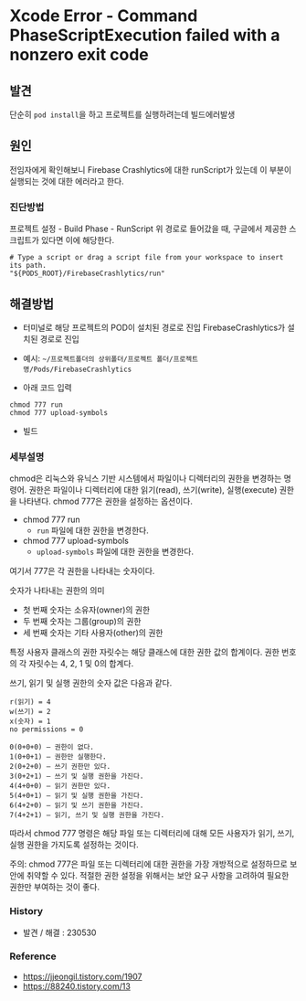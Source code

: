 # Xcode Error - Command PhaseScriptExecution failed with a nonzero exit code

## 발견

단순히 `pod install`을 하고 프로젝트를 실행하려는데 빌드에러발생

## 원인

전임자에게 확인해보니 Firebase Crashlytics에 대한 runScript가 있는데 이 부분이 실행되는 것에 대한 에러라고 한다.

### 진단방법
프로젝트 설정 - Build Phase - RunScript
위 경로로 들어갔을 때, 구글에서 제공한 스크립트가 있다면 이에 해당한다. 
```
# Type a script or drag a script file from your workspace to insert its path.
"${PODS_ROOT}/FirebaseCrashlytics/run"
```

## 해결방법

- 터미널로 해당 프로젝트의 POD이 설치된 경로로 진입 
 FirebaseCrashlytics가 설치된 경로로 진입
 
- 예시: `~/프로젝트폴더의 상위폴더/프로젝트 폴더/프로젝트명/Pods/FirebaseCrashlytics` 

- 아래 코드 입력
```
chmod 777 run
chmod 777 upload-symbols
```

- 빌드

### 세부설명
chmod은 리눅스와 유닉스 기반 시스템에서 파일이나 디렉터리의 권한을 변경하는 명령어. 
권한은 파일이나 디렉터리에 대한 읽기(read), 쓰기(write), 실행(execute) 권한을 나타낸다. chmod 777은 권한을 설정하는 옵션이다.

- chmod 777 run
    - `run` 파일에 대한 권한을 변경한다.
- chmod 777 upload-symbols
    - `upload-symbols` 파일에 대한 권한을 변경한다.

여기서 777은 각 권한을 나타내는 숫자이다.

숫자가 나타내는 권한의 의미 
- 첫 번째 숫자는 소유자(owner)의 권한
- 두 번째 숫자는 그룹(group)의 권한
- 세 번째 숫자는 기타 사용자(other)의 권한

특정 사용자 클래스의 권한 자릿수는 해당 클래스에 대한 권한 값의 합계이다.
권한 번호의 각 자릿수는 4, 2, 1 및 0의 합계다.

쓰기, 읽기 및 실행 권한의 숫자 값은 다음과 같다.
```
r(읽기) = 4
w(쓰기) = 2
x(숫자) = 1
no permissions = 0

0(0+0+0) – 권한이 없다.
1(0+0+1) – 권한만 실행한다.
2(0+2+0) – 쓰기 권한만 있다.
3(0+2+1) – 쓰기 및 실행 권한을 가진다.
4(4+0+0) – 읽기 권한만 있다.
5(4+0+1) – 읽기 및 실행 권한을 가진다.
6(4+2+0) – 읽기 및 쓰기 권한을 가진다.
7(4+2+1) – 읽기, 쓰기 및 실행 권한을 가진다.
```
 
 
따라서 chmod 777 명령은 해당 파일 또는 디렉터리에 대해 모든 사용자가 읽기, 쓰기, 실행 권한을 가지도록 설정하는 것이다.

주의: chmod 777은 파일 또는 디렉터리에 대한 권한을 가장 개방적으로 설정하므로 보안에 취약할 수 있다. 적절한 권한 설정을 위해서는 보안 요구 사항을 고려하여 필요한 권한만 부여하는 것이 좋다.


### History
- 발견 / 해결 : 230530

### Reference
- https://jjeongil.tistory.com/1907
- https://88240.tistory.com/13
